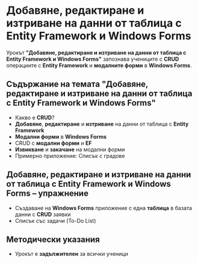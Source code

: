 # Добавяне, редактиране и изтриване на данни от таблица с Entity Framework и Windows Forms
Урокът **"Добавяне, редактиране и изтриване на данни от таблица с Entity Framework и Windows Forms"** запознава учениците с **CRUD** операциите с **Entity Framework** и **модалните форми** в **Windows Forms**.

## Съдържание на темата "Добавяне, редактиране и изтриване на данни от таблица с Entity Framework и Windows Forms"
 - Какво е **CRUD**?
 - **Добавяне**, **редактиране** и **изтриване** на данни от таблица с **Entity Framework**
 - **Модални форми** в **Windows Forms**
 - CRUD с **модални форми** и **EF**
 - **Извикване** и **закачане** на модални форми
 - Примерно приложение: Списък с градове

## Добавяне, редактиране и изтриване на данни от таблица с Entity Framework и Windows Forms – упражнениe
- Създаване на **Windows Forms** приложение с една **таблица** в базата данни с **CRUD** заявки
- Списък със задачи (To-Do List)

## Методически указания
  - Урокът е **задължителен** за всички ученици
